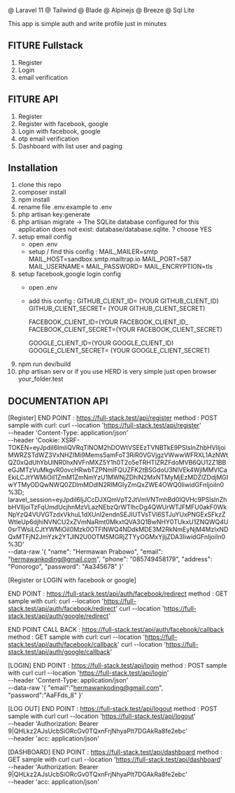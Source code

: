 @ Laravel 11
@ Tailwind
@ Blade
@ Alpinejs
@ Breeze
@ Sql Lite

This app is simple auth and write profile just in minutes

## FITURE Fullstack
1. Register
2. Login
4. email verification

## FITURE API
1. Register
2. Register with facebook, google
3. Login with facebook, google
4. otp email verification
5. Dashboard with list user and paging
   

## Installation

1. clone this repo
2. composer install
3. npm install
4. rename file .env.example to .env
5. php artisan key:generate
6. php artisan migrate -> The SQLite database configured for this application does not exist: database/database.sqlite.  ? choose YES
7. setup email config
    - open .env
    - setup / find this config :
       MAIL_MAILER=smtp
       MAIL_HOST=sandbox.smtp.mailtrap.io
       MAIL_PORT=587
       MAIL_USERNAME=<YOUR MAIL USERNAME >
       MAIL_PASSWORD=<YOUR MAIL PASSWORD>
       MAIL_ENCRYPTION=tls
8. setup facebook,google login config
    - open .env
    - add this config  :
       GITHUB_CLIENT_ID= (YOUR GITHUB_CLIENT_ID)
        GITHUB_CLIENT_SECRET= (YOUR GITHUB_CLIENT_SECRET)
         
        FACEBOOK_CLIENT_ID=(YOUR FACEBOOK_CLIENT_ID_
        FACEBOOK_CLIENT_SECRET=(YOUR FACEBOOK_CLIENT_SECRET)
         
        GOOGLE_CLIENT_ID=(YOUR GOOGLE_CLIENT_ID)
        GOOGLE_CLIENT_SECRET= (YOUR GOOGLE_CLIENT_SECRET)
9. npm run dev/build
10. php artisan serv or if you use HERD is very simple just open browser your_folder.test

## DOCUMENTATION API
[Register]
END POINT : https://full-stack.test/api/register 
method : POST
sample with curl:
curl --location 'https://full-stack.test/api/register' \
--header 'Content-Type: application/json' \
--header 'Cookie: XSRF-TOKEN=eyJpdiI6ImliQVRqTlNOM2hDOWtVSEEzTVNBTkE9PSIsInZhbHVlIjoiMWRZSTdWZ3VxNHZIMi9Mems5amFoT3RiR0VGVjgzVWwwWFRXL1AzNWtQZ0xQdUhYbUlNR0hxNVFnMXZ5Y1h0T2o5eTRHTlZRZFdoMVB6QU12Z1BBeGJMTzVuMkgvR0ovcHRwbTZPNmlFQUZFK2tBSGdoU3NlVEk4WjlMMVlCaEkiLCJtYWMiOiI1ZmM1ZmNmYzU1MWNjZDhlN2MxNTMyMjEzMDZlZDdjMGIwYTMyODQwNWQ0ZDlmMDdlN2RlMGIyZmQxZWE4OWQ0IiwidGFnIjoiIn0%3D; laravel_session=eyJpdiI6IjJCcDJXQmVpT2JtVmVNTmhBd0lQVHc9PSIsInZhbHVlIjoiTzFqUmdUcjhnMzVLazNEbzQrWTlhcDg4QWUrWTJFMFU0akF0WkNpYzQ4VUVGTzdxVkhuL1dXUnI2endnSEJIUTVsTVl6STJuYUxPNGExSFkzZWtleUp6djhiNVNCU2xZVmNaRmt0MkxtQVA3Q1BwNHY0TUkxU1ZNQWQ4U0srTWsiLCJtYWMiOiI0Mzk0OTFlNWQ4NDdkMDE3M2RkNmEyNjM4MzIxNDQxMTFjN2JmYzk2YTJlN2U0OTM5MGRjZTYyOGMxYjljZDA3IiwidGFnIjoiIn0%3D' \
--data-raw '{
    "name": "Hermawan Prabowo",
    "email": "hermawankoding@gmail.com",
    "phone": "085749458179",
    "address": "Ponorogo",
    "password": "Aa345678"
}'

[Register or LOGIN with facebook or google]
    
END POINT : https://full-stack.test/api/auth/facebook/redirect
method : GET
sample with curl:
curl --location 'https://full-stack.test/api/auth/facebook/redirect'
curl --location 'https://full-stack.test/api/auth/google/redirect'

END POINT CALL BACK : https://full-stack.test/api/auth/facebook/callback
method : GET
sample with curl:
curl --location 'https://full-stack.test/api/auth/facebook/callback'
curl --location 'https://full-stack.test/api/auth/google/callback'

[LOGIN]
END POINT : https://full-stack.test/api/login
method : POST
sample with curl
curl --location 'https://full-stack.test/api/login' \
--header 'Content-Type: application/json' \
--data-raw '{
    "email":"hermawankoding@gmail.com",
    "password":"AaFFds_8"
}'

[LOG OUT]
END POINT : https://full-stack.test/api/logout
method : POST
sample with curl
curl --location 'https://full-stack.test/api/logout' \
--header 'Authorization: Bearer 9|QHLkz2AJsUcbSiORcGv0TQxnFrjNhyaPlt7DGAkRa8fe2ebc' \
--header 'acc: application/json'

[DASHBOARD]
END POINT : https://full-stack.test/api/dashboard
method : GET
sample with curl
curl --location 'https://full-stack.test/api/dashboard' \
--header 'Authorization: Bearer 9|QHLkz2AJsUcbSiORcGv0TQxnFrjNhyaPlt7DGAkRa8fe2ebc' \
--header 'acc: application/json'


